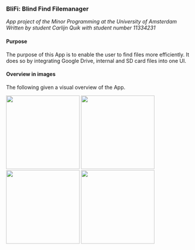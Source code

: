 ### BliFi: Blind Find Filemanager
*App project of the Minor Programming at the University of Amsterdam*
*Written by student Carlijn Quik with student number 11334231*

#### Purpose
The purpose of this App is to enable the user to find files more efficiently. 
It does so by integrating Google Drive, internal and SD card files into one UI.

#### Overview in images
The following given a visual overview of the App.

<img src="https://cloud.githubusercontent.com/assets/22945709/22566234/5df19ac2-e98b-11e6-8819-19881cf3d912.png" width="200">
<img src="https://cloud.githubusercontent.com/assets/22945709/22566235/5df4aa78-e98b-11e6-8f82-c365e129b37f.png" width="200">
<img src="https://cloud.githubusercontent.com/assets/22945709/22566232/5def66d0-e98b-11e6-8c60-a28de8ae21e0.png" width="200">
<img src="https://cloud.githubusercontent.com/assets/22945709/22566231/5ded7988-e98b-11e6-9eb9-98b4b385e19a.png" width="200">

